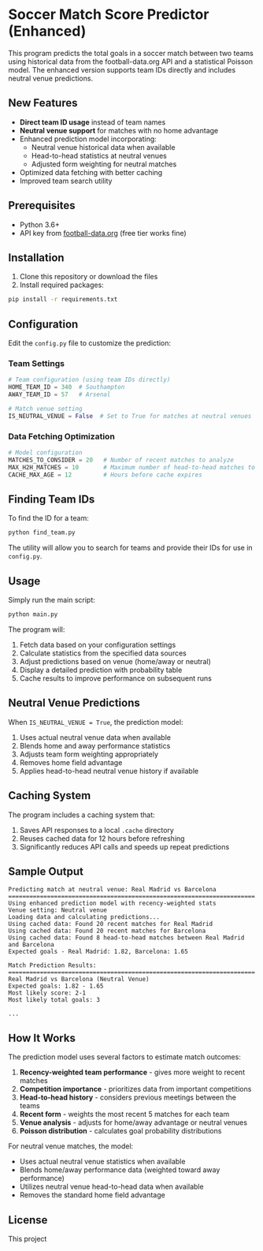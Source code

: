 # Soccer Match Score Predictor (Enhanced)

This program predicts the total goals in a soccer match between two teams using historical data from the football-data.org API and a statistical Poisson model. The enhanced version supports team IDs directly and includes neutral venue predictions.

## New Features

- **Direct team ID usage** instead of team names
- **Neutral venue support** for matches with no home advantage
- Enhanced prediction model incorporating:
  - Neutral venue historical data when available
  - Head-to-head statistics at neutral venues
  - Adjusted form weighting for neutral matches
- Optimized data fetching with better caching
- Improved team search utility

## Prerequisites

- Python 3.6+
- API key from [football-data.org](https://www.football-data.org/) (free tier works fine)

## Installation

1. Clone this repository or download the files
2. Install required packages:

```bash
pip install -r requirements.txt
```

## Configuration

Edit the `config.py` file to customize the prediction:

### Team Settings
```python
# Team configuration (using team IDs directly)
HOME_TEAM_ID = 340  # Southampton
AWAY_TEAM_ID = 57   # Arsenal

# Match venue setting
IS_NEUTRAL_VENUE = False  # Set to True for matches at neutral venues
```

### Data Fetching Optimization
```python
# Model configuration
MATCHES_TO_CONSIDER = 20   # Number of recent matches to analyze
MAX_H2H_MATCHES = 10       # Maximum number of head-to-head matches to use
CACHE_MAX_AGE = 12         # Hours before cache expires
```

## Finding Team IDs

To find the ID for a team:

```bash
python find_team.py
```

The utility will allow you to search for teams and provide their IDs for use in `config.py`.

## Usage

Simply run the main script:

```bash
python main.py
```

The program will:
1. Fetch data based on your configuration settings
2. Calculate statistics from the specified data sources
3. Adjust predictions based on venue (home/away or neutral)
4. Display a detailed prediction with probability table
5. Cache results to improve performance on subsequent runs

## Neutral Venue Predictions

When `IS_NEUTRAL_VENUE = True`, the prediction model:

1. Uses actual neutral venue data when available
2. Blends home and away performance statistics
3. Adjusts team form weighting appropriately
4. Removes home field advantage
5. Applies head-to-head neutral venue history if available

## Caching System

The program includes a caching system that:

1. Saves API responses to a local `.cache` directory
2. Reuses cached data for 12 hours before refreshing
3. Significantly reduces API calls and speeds up repeat predictions

## Sample Output

```
Predicting match at neutral venue: Real Madrid vs Barcelona
======================================================================
Using enhanced prediction model with recency-weighted stats
Venue setting: Neutral venue
Loading data and calculating predictions...
Using cached data: Found 20 recent matches for Real Madrid
Using cached data: Found 20 recent matches for Barcelona
Using cached data: Found 8 head-to-head matches between Real Madrid and Barcelona
Expected goals - Real Madrid: 1.82, Barcelona: 1.65

Match Prediction Results:
======================================================================
Real Madrid vs Barcelona (Neutral Venue)
Expected goals: 1.82 - 1.65
Most likely score: 2-1
Most likely total goals: 3

...
```

## How It Works

The prediction model uses several factors to estimate match outcomes:

1. **Recency-weighted team performance** - gives more weight to recent matches
2. **Competition importance** - prioritizes data from important competitions
3. **Head-to-head history** - considers previous meetings between the teams
4. **Recent form** - weights the most recent 5 matches for each team
5. **Venue analysis** - adjusts for home/away advantage or neutral venues
6. **Poisson distribution** - calculates goal probability distributions

For neutral venue matches, the model:
- Uses actual neutral venue statistics when available
- Blends home/away performance data (weighted toward away performance)
- Utilizes neutral venue head-to-head data when available
- Removes the standard home field advantage

## License

This project